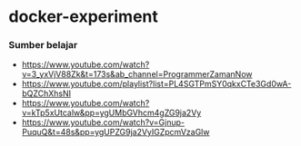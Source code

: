 # docker-experiment

### Sumber belajar
- https://www.youtube.com/watch?v=3_yxVjV88Zk&t=173s&ab_channel=ProgrammerZamanNow
- https://www.youtube.com/playlist?list=PL4SGTPmSY0qkxCTe3Gd0wA-bQZChXhsNI
- https://www.youtube.com/watch?v=kTp5xUtcalw&pp=ygUMbGVhcm4gZG9ja2Vy
- https://www.youtube.com/watch?v=Gjnup-PuquQ&t=48s&pp=ygUPZG9ja2VyIGZpcmVzaGlw